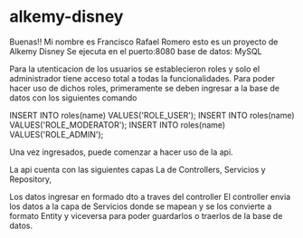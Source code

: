 # alkemy-disney

Buenas!!
Mi nombre es Francisco Rafael Romero esto es un proyecto de Alkemy Disney
Se ejecuta en el puerto:8080
base de datos: MySQL

Para la utenticacion de los usuarios se establecieron roles y solo el administrador tiene acceso total a todas 
la funcionalidades.
Para poder hacer uso de dichos roles, primeramente se deben ingresar a la base de datos con los siguientes comando

INSERT INTO roles(name) VALUES('ROLE_USER');
INSERT INTO roles(name) VALUES('ROLE_MODERATOR');
INSERT INTO roles(name) VALUES('ROLE_ADMIN');

Una vez ingresados, puede comenzar a hacer uso de la api.

La api cuenta con las siguientes capas
La de Controllers, Servicios y Repository,

Los datos ingresar en formado dto a traves del controller
El controller envia los datos a la capa de Servicios donde se mapean y se los convierte a formato Entity y viceversa 
para poder guardarlos o traerlos de la base de datos.